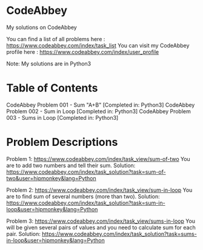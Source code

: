 # CodeAbbey
My solutions on CodeAbbey 

You can find a list of all problems here : https://www.codeabbey.com/index/task_list
You can visit my CodeAbbey profile here : https://www.codeabbey.com/index/user_profile

Note: My solutions are in Python3


#	Table of Contents
CodeAbbey Problem 001 - Sum "A+B" [Completed in: Python3]
CodeAbbey Problem 002 - Sum in Loop [Completed in: Python3]
CodeAbbey Problem 003 - Sums in Loop [Completed in: Python3]

# Problem Descriptions
Problem 1: https://www.codeabbey.com/index/task_view/sum-of-two
You are to add two numbers and tell their sum.
Solution: https://www.codeabbey.com/index/task_solution?task=sum-of-two&user=hipmonkey&lang=Python

Problem 2: https://www.codeabbey.com/index/task_view/sum-in-loop
You are to find sum of several numbers (more than two).
Solution: https://www.codeabbey.com/index/task_solution?task=sum-in-loop&user=hipmonkey&lang=Python

Problem 3: https://www.codeabbey.com/index/task_view/sums-in-loop
You will be given several pairs of values and you need to calculate sum for each pair.
Solution: https://www.codeabbey.com/index/task_solution?task=sums-in-loop&user=hipmonkey&lang=Python

